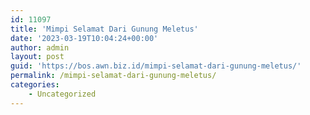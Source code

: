 ```yaml
---
id: 11097
title: 'Mimpi Selamat Dari Gunung Meletus'
date: '2023-03-19T10:04:24+00:00'
author: admin
layout: post
guid: 'https://bos.awn.biz.id/mimpi-selamat-dari-gunung-meletus/'
permalink: /mimpi-selamat-dari-gunung-meletus/
categories:
    - Uncategorized
---
```


